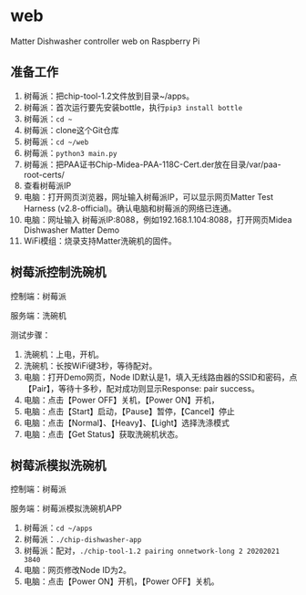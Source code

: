 # web
Matter Dishwasher controller web on Raspberry Pi

## 准备工作

1. 树莓派：把chip-tool-1.2文件放到目录~/apps。
2. 树莓派：首次运行要先安装bottle，执行`pip3 install bottle`
3. 树莓派：`cd ~`
4. 树莓派：clone这个Git仓库
5. 树莓派：`cd ~/web`
6. 树莓派：`python3 main.py`
7. 树莓派：把PAA证书Chip-Midea-PAA-118C-Cert.der放在目录/var/paa-root-certs/
8. 查看树莓派IP
9. 电脑：打开网页浏览器，网址输入树莓派IP，可以显示网页Matter Test Harness (v2.8-official)。确认电脑和树莓派的网络已连通。
10. 电脑：网址输入 树莓派IP:8088，例如192.168.1.104:8088，打开网页Midea Dishwasher Matter Demo
11. WiFi模组：烧录支持Matter洗碗机的固件。



## 树莓派控制洗碗机

控制端：树莓派

服务端：洗碗机

测试步骤：

1. 洗碗机：上电，开机。
2. 洗碗机：长按WiFi键3秒，等待配对。
3. 电脑：打开Demo网页，Node ID默认是1，填入无线路由器的SSID和密码，点【Pair】，等待十多秒，配对成功则显示Response: pair success。
4. 电脑：点击【Power OFF】关机，【Power ON】开机，
5. 电脑：点击【Start】启动，【Pause】暂停，【Cancel】停止
6. 电脑：点击【Normal】、【Heavy】、【Light】选择洗涤模式
7. 电脑：点击【Get Status】获取洗碗机状态。



## 树莓派模拟洗碗机

控制端：树莓派

服务端：树莓派模拟洗碗机APP

1. 树莓派：`cd ~/apps`
2. 树莓派：`./chip-dishwasher-app`
3. 树莓派：配对，`./chip-tool-1.2 pairing onnetwork-long 2 20202021 3840`
4. 电脑：网页修改Node ID为2。
5. 电脑：点击【Power ON】开机，【Power OFF】关机。

